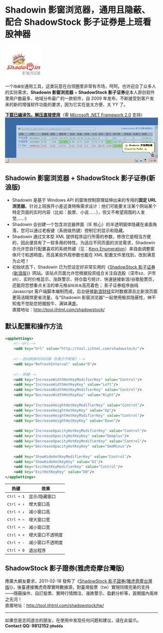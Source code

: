 Shadowin 影窗浏览器，通用且隐蔽、配合 ShadowStock 影子证券是上班看股神器
========================================================================
![](logo.jpg)  
一个`隐蔽型`通用工具，这类玩意在白领圈里非常有市场，呵呵。也许迎合了众多人的实际需求，**Shadowin 影窗浏览器** + **ShadowStock 影子证券**是本人原创软件里用户数最多、地域分布最广的一款软件，自 2009 年发布，不断接受到客户发来的新的增强软件功能的要求，因为它实在是太方便、太 YY 了。   
  
**[下载已编译包，解压直接使用]**（需 [Microsoft .NET Framework 2.0] 支持）  
![](demo.gif)

Shadowin 影窗浏览器 + ShadowStock 影子证券(新浪版)
--------------------------------------------------
* Shadowin 是基于 Windows API 的窗体控制原理延伸出来的专用的**固定 URL 浏览器**。针对上班族开小差这类特殊需求设计：他们可能要关注某个网站某个特定页面的实时内容（比如：股票、小说……），但又不希望周围的人发觉……:)
* Shadowin 会创建一个包含浏览器界面（IE 核心）的半透明窗体隐藏在桌面角落，您可以通过老板键（系统级热键）控制它的显示和隐藏。
* Shadowin 通过文本型 XML 提供程序运行所需的参数，修改它是相当方便的，因此便具有了一软多用的特性。为适应不同页面的浏览需求，Shadowin 亦允许您自行配置喜欢的系统热键（见：[Keys Enumeration]）来自由调整窗体尺寸和透明度。而且某些外观参数也能在 XML 配置文件里找到，改到满意为止吧！
* 初始状态下，Shadowin 已为您设定好非常实用的《[ShadowStock 影子证券(新浪版)]》网站。该站点页面允许您根据投资组合关注自选股（深市sz、沪市sh）、实时价格显示、涨跌警示、持仓盈亏统计、快速链接新浪/谷歌股票页，还能将您想重点关注的单元格`鼠标双击`高亮着色；
影子证券程序由纯 Javascript 客户端脚本编制而成，后台链接[新浪财经]实时数据源且比新浪页面更简洁精悍更省流量，与“Shadowin 影窗浏览器”一起使用极具隐蔽性，神不知鬼不觉助您把握股牛、满钵满盏。  
直接地址：http://tool.iihtml.com/shadowstock/

默认配置和操作方法
------------------
```xml
<appSettings>
    <!--Url-->
    <add key="Url" value="http://tool.iihtml.com/shadowstock/"/>

    <!--自动刷新时间间隔（0表示不刷新）-->
    <add key="RefreshInterval" value="0"/>

    <!--热键-->
    <add key="IncreaseWidthHotKeyModifierKey" value="Control"/>
    <add key="IncreaseWidthHotKeyKey" value="Left"/>
    <add key="DecreaseWidthHotKeyModifierKey" value="Control"/>
    <add key="DecreaseWidthHotKeyKey" value="Right"/>
    
    <add key="IncreaseHeightHotKeyModifierKey" value="Control"/>
    <add key="IncreaseHeightHotKeyKey" value="Up"/>
    <add key="DecreaseHeightHotKeyModifierKey" value="Control"/>
    <add key="DecreaseHeightHotKeyKey" value="Down"/>

    <add key="IncreaseOpacityHotKeyModifierKey" value="Control"/>
    <add key="IncreaseOpacityHotKeyKey" value="Oemplus"/>
    <add key="DecreaseOpacityHotKeyModifierKey" value="Control"/>
    <add key="DecreaseOpacityHotKeyKey" value="OemMinus"/>
    
    <add key="ShowHideHotKeyModifierKey" value="Control"/>
    <add key="ShowHideHotKeyKey" value="D1"/>
    <add key="ExitHotKeyModifierKey" value="Control"/>
    <add key="ExitHotKeyKey" value="D0"/>
</appSettings>
```

|热键		|效果			|
|----		|----			|
|`Ctrl + 1`	|显示/隐藏窗口	|
|`Ctrl + ↑`	|增大窗口高		|
|`Ctrl + ↓`	|减小窗口高		|
|`Ctrl + ←`	|增大窗口宽		|
|`Ctrl + →`	|减小窗口宽		|
|`Ctrl + +`	|增大窗口不透明度	|
|`Ctrl + -`	|减小窗口不透明度	|
|`Ctrl + 0`	|退出程序		|

ShadowStock 影子證券(雅虎奇摩台灣版)
---------------
應廣大網友要求，2011-02-18 發佈了《[ShadowStock 影子證券(雅虎奇摩台灣版)]》，後臺連接雅虎奇摩實時數據源，對臺灣股票（tw）實現同樣完美的支持——隱蔽操作、自訂股票、實時行情關注、漲跌警示、盈虧分析等，首開國內兩岸之先河！   
直接地址：http://tool.iihtml.com/shadowstock/tw/

-------------------------------
如果您是志同道合的朋友，在使用中发现任何问题和建议，请在此留爪。  
**Contact QQ: 9812152 `@Hedda`**

[Keys Enumeration]: https://msdn.microsoft.com/en-us/library/system.windows.forms.keys(v=vs.110).aspx
[ShadowStock 影子证券(新浪版)]: http://tool.iihtml.com/shadowstock/
[ShadowStock 影子證券(雅虎奇摩台灣版)]: http://tool.iihtml.com/shadowstock/tw/
[Microsoft .NET Framework 2.0]: http://www.microsoft.com/zh-cn/download/details.aspx?id=25150
[新浪财经]: http://finance.sina.com.cn
[雅虎奇摩]: https://tw.stock.yahoo.com
[下载已编译包，解压直接使用]: https://github.com/HeddaZ/Shadowin/releases